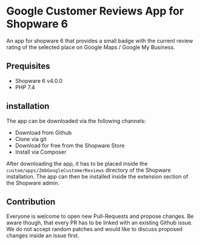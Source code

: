 # Google Customer Reviews App for Shopware 6

An app for shopware 6 that provides a small badge with the current review rating
of the selected place on Google Maps / Google My Business.

## Prequisites

 - Shopware 6 v4.0.0
 - PHP 7.4

## installation
The app can be downloaded via the following channels:

 - Download from Github
 - Clone via git
 - Download for free from the Shopware Store
 - Install via Composer

After downloading the app, it has to be placed inside the `custom/apps/ZmbGoogleCustomerReviews`
directory of the Shopware installation. The app can then be installed inside
the extension section of the Shopware admin.

## Contribution

Everyone is welcome to open new Pull-Requests and propose changes. Be aware though,
that every PR has to be linked with an existing Github issue. We do not accept
random patches and would like to discuss proposed changes inside an issue first.
